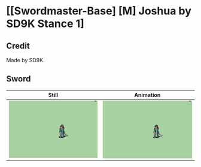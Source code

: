 # [\[Swordmaster-Base\] \[M\] Joshua by SD9K Stance 1]

## Credit

Made by SD9K.
	
## Sword

| Still | Animation |
| :---: | :-------: |
| ![Sword still](./Sword_000.png) | ![Sword animation](./Sword.gif) |
